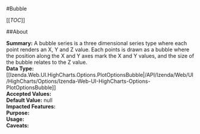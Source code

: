 #Bubble

[[_TOC_]]

##About

**Summary:**  A bubble series is a three dimensional series type where each point renders an X, Y and Z value. Each points is drawn as a bubble where the position along the X and Y axes mark the X and Y values, and the size of the bubble relates to the Z value.   
**Data Type:** [[Izenda.Web.UI.HighCharts.Options.PlotOptionsBubble|/API/Izenda/Web/UI/HighCharts/Options/Izenda-Web-UI-HighCharts-Options-PlotOptionsBubble]]  
**Accepted Values:**   
**Default Value:** null  
**Impacted Features:**   
**Purpose:**   
**Usage:**   
**Caveats:**   

